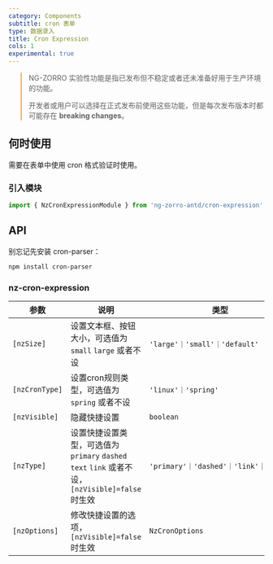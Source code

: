 ```yaml
---
category: Components
subtitle: cron 表单
type: 数据录入
title: Cron Expression
cols: 1
experimental: true
---
```


<blockquote style="border-color: #faad14;">
<p>NG-ZORRO 实验性功能是指已发布但不稳定或者还未准备好用于生产环境的功能。</p>
<p>开发者或用户可以选择在正式发布前使用这些功能，但是每次发布版本时都可能存在 <strong>breaking changes</strong>。</p>
</blockquote>

## 何时使用

需要在表单中使用 cron 格式验证时使用。

### 引入模块

```ts
import { NzCronExpressionModule } from 'ng-zorro-antd/cron-expression';
```

## API

别忘记先安装 cron-parser：

```sh
npm install cron-parser
```

### nz-cron-expression

| 参数             | 说明                        | 类型                                 | 默认值      |
|----------------|-----|-------------|----------|
| `[nzSize]`     | 设置文本框、按钮大小，可选值为 `small` `large` 或者不设      | `'large'｜'small'｜'default'`        | `default` |
| `[nzCronType]` | 设置cron规则类型，可选值为 `spring` 或者不设       | `'linux'｜'spring'`  | `linux`  |
| `[nzVisible]`  | 隐藏快捷设置          | `boolean`    | `false`  |
| `[nzType]`     | 设置快捷设置类型，可选值为 `primary` `dashed` `text` `link` 或者不设， `[nzVisible]=false` 时生效 | `'primary'｜'dashed'｜'link'｜'text'` | -        |
| `[nzOptions]`  | 修改快捷设置的选项， `[nzVisible]=false` 时生效         | `NzCronOptions`  | -        |

